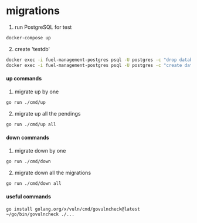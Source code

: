# migrations

1. run PostgreSQL for test
```sh
docker-compose up
```

2. create 'testdb'
```sh
docker exec -i fuel-management-postgres psql -U postgres -c "drop database if exists testdb" && \
docker exec -i fuel-management-postgres psql -U postgres -c "create database testdb"
```

#### up commands

1. migrate up by one
```sh
go run ./cmd/up
```

2. migrate up all the pendings
```sh
go run ./cmd/up all
```

#### down commands

1. migrate down by one
```sh
go run ./cmd/down
```

2. migrate down all the migrations
```sh
go run ./cmd/down all
```

#### useful commands

```
go install golang.org/x/vuln/cmd/govulncheck@latest
~/go/bin/govulncheck ./...
```